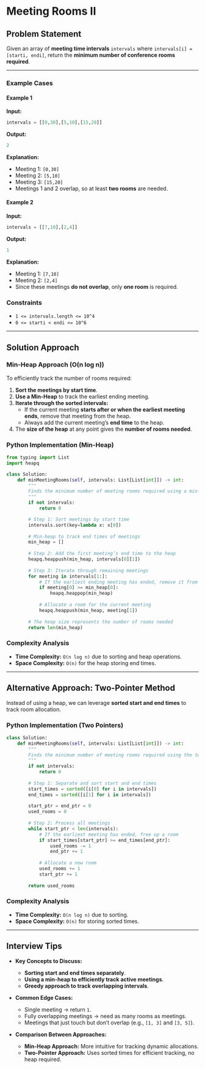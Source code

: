 # Meeting Rooms II

## Problem Statement
Given an array of **meeting time intervals** `intervals` where `intervals[i] = [starti, endi]`, return the **minimum number of conference rooms required**.

---

### Example Cases
#### Example 1
**Input:**
```python
intervals = [[0,30],[5,10],[15,20]]
```
**Output:**
```python
2
```
**Explanation:**
- Meeting 1: `[0,30]`
- Meeting 2: `[5,10]`
- Meeting 3: `[15,20]`
- Meetings 1 and 2 overlap, so at least **two rooms** are needed.

#### Example 2
**Input:**
```python
intervals = [[7,10],[2,4]]
```
**Output:**
```python
1
```
**Explanation:**
- Meeting 1: `[7,10]`
- Meeting 2: `[2,4]`
- Since these meetings **do not overlap**, only **one room** is required.

### Constraints
- `1 <= intervals.length <= 10^4`
- `0 <= starti < endi <= 10^6`

---

## Solution Approach
### **Min-Heap Approach (O(n log n))**
To efficiently track the number of rooms required:
1. **Sort the meetings by start time**.
2. **Use a Min-Heap** to track the earliest ending meeting.
3. **Iterate through the sorted intervals:**
   - If the current meeting **starts after or when the earliest meeting ends**, remove that meeting from the heap.
   - Always add the current meeting’s **end time** to the heap.
4. The **size of the heap** at any point gives the **number of rooms needed**.

### **Python Implementation (Min-Heap)**
```python
from typing import List
import heapq

class Solution:
    def minMeetingRooms(self, intervals: List[List[int]]) -> int:
        """
        Finds the minimum number of meeting rooms required using a min-heap.
        """
        if not intervals:
            return 0

        # Step 1: Sort meetings by start time
        intervals.sort(key=lambda x: x[0])
        
        # Min-heap to track end times of meetings
        min_heap = []
        
        # Step 2: Add the first meeting’s end time to the heap
        heapq.heappush(min_heap, intervals[0][1])
        
        # Step 3: Iterate through remaining meetings
        for meeting in intervals[1:]:
            # If the earliest ending meeting has ended, remove it from heap
            if meeting[0] >= min_heap[0]:
                heapq.heappop(min_heap)
            
            # Allocate a room for the current meeting
            heapq.heappush(min_heap, meeting[1])
        
        # The heap size represents the number of rooms needed
        return len(min_heap)
```

### **Complexity Analysis**
- **Time Complexity:** `O(n log n)` due to sorting and heap operations.
- **Space Complexity:** `O(n)` for the heap storing end times.

---

## Alternative Approach: **Two-Pointer Method**
Instead of using a heap, we can leverage **sorted start and end times** to track room allocation.

### **Python Implementation (Two Pointers)**
```python
class Solution:
    def minMeetingRooms(self, intervals: List[List[int]]) -> int:
        """
        Finds the minimum number of meeting rooms required using the two-pointer method.
        """
        if not intervals:
            return 0
        
        # Step 1: Separate and sort start and end times
        start_times = sorted([i[0] for i in intervals])
        end_times = sorted([i[1] for i in intervals])
        
        start_ptr = end_ptr = 0
        used_rooms = 0
        
        # Step 2: Process all meetings
        while start_ptr < len(intervals):
            # If the earliest meeting has ended, free up a room
            if start_times[start_ptr] >= end_times[end_ptr]:
                used_rooms -= 1
                end_ptr += 1
            
            # Allocate a new room
            used_rooms += 1
            start_ptr += 1
        
        return used_rooms
```

### **Complexity Analysis**
- **Time Complexity:** `O(n log n)` due to sorting.
- **Space Complexity:** `O(n)` for storing sorted times.

---

## Interview Tips
- **Key Concepts to Discuss:**
  - **Sorting start and end times separately**.
  - **Using a min-heap to efficiently track active meetings**.
  - **Greedy approach to track overlapping intervals**.

- **Common Edge Cases:**
  - Single meeting → return `1`.
  - Fully overlapping meetings → need as many rooms as meetings.
  - Meetings that just touch but don’t overlap (e.g., `[1, 3]` and `[3, 5]`).

- **Comparison Between Approaches:**
  - **Min-Heap Approach:** More intuitive for tracking dynamic allocations.
  - **Two-Pointer Approach:** Uses sorted times for efficient tracking, no heap required.

